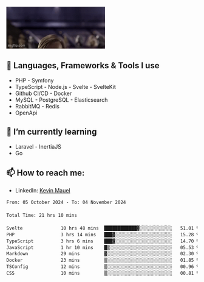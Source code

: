 ![Hello there!](banner.gif)

## 🤖 Languages, Frameworks & Tools I use
- PHP - Symfony
- TypeScript - Node.js - Svelte - SvelteKit
- Github CI/CD - Docker
- MySQL - PostgreSQL - Elasticsearch
- RabbitMQ - Redis
- OpenApi 

## 🌱 I’m currently learning
- Laravel - InertiaJS
- Go

## 📫 How to reach me:
- LinkedIn: [Kevin Mauel](https://www.linkedin.com/in/kevin-mauel/)

<!--START_SECTION:waka-->

```txt
From: 05 October 2024 - To: 04 November 2024

Total Time: 21 hrs 10 mins

Svelte              10 hrs 48 mins  ████████████▓░░░░░░░░░░░░   51.01 %
PHP                 3 hrs 14 mins   ███▓░░░░░░░░░░░░░░░░░░░░░   15.28 %
TypeScript          3 hrs 6 mins    ███▓░░░░░░░░░░░░░░░░░░░░░   14.70 %
JavaScript          1 hr 10 mins    █▒░░░░░░░░░░░░░░░░░░░░░░░   05.53 %
Markdown            29 mins         ▓░░░░░░░░░░░░░░░░░░░░░░░░   02.30 %
Docker              23 mins         ▒░░░░░░░░░░░░░░░░░░░░░░░░   01.85 %
TSConfig            12 mins         ▒░░░░░░░░░░░░░░░░░░░░░░░░   00.96 %
CSS                 10 mins         ▒░░░░░░░░░░░░░░░░░░░░░░░░   00.81 %
```

<!--END_SECTION:waka-->
